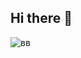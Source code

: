 ## Hi there 👋
![вв](https://64.media.tumblr.com/6a33ebbed220e2e28c11e0c84c6666b4/f23cc05ee6f64a27-04/s540x810/7ecf1eaaf3f0fdeb76b08d109e00bd815b8a9d0e.gifv)

